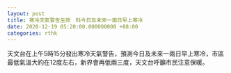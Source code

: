 ```yaml
---
layout: post
title: 寒冷天氣警告生效　料今日及未來一兩日早上寒冷
date: 2020-12-19 05:20:00.000000000 +08:00
categories: rthk
---
```


天文台在上午5時15分發出寒冷天氣警告，預測今日及未來一兩日早上寒冷，市區最低氣溫大約在12度左右，新界會再低兩三度，天文台呼籲市民注意保暖。
